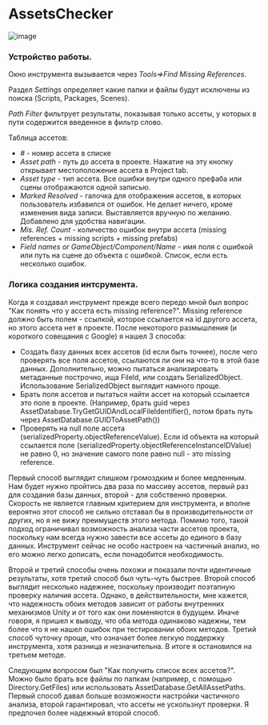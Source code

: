# AssetsChecker
![image](https://github.com/dimlight14/AssetsChecker/assets/17859007/202076e1-8f6c-4a6d-a338-ee1f659907ae)


### Устройство работы.

Окно инструмента вызывается через _Tools=>Find Missing References_.

Раздел _Settings_ определяет какие папки и файлы будут исключены из поиска (Scripts, Packages, Scenes).

_Path Filter_ фильтрует результаты, показывая только ассеты, у которых в пути содержится введенное в фильтр слово.

Таблица ассетов:
* _#_  - номер ассета в списке
* _Asset path_  - путь до ассета в проекте. Нажатие на эту кнопку открывает местоположение ассета в Project tab.
* _Asset type_ - тип ассета. Все ошибки внутри одного префаба или сцены отображаются одной записью.
* _Marked Resolved_ - галочка для отображения ассетов, в которых пользователь избавился от ошибок. Не делает ничего, кроме изменения вида записи. Выставляется вручную по желанию. Добавлено для удобства навигации.
* _Mis. Ref. Count_ - количество ошибок внутри ассета (missing references + missing scripts + missing prefabs)
* _Field names or GameObject/Component/Name_ - имя поля с ошибкой или путь на сцене до объекта с ошибкой. Список, если есть несколько ошибок.


### Логика создания интсрумента.

Когда я создавал инструмент прежде всего передо мной был вопрос "Как понять что у ассета есть missing reference?". Missing reference должно быть полем - ссылкой, которое ссылается на id другого ассета, но этого ассета нет в проекте. После некоторого размышления (и короткого совещания с Google) я нашел 3 способа:
* Создать базу данных всех ассетов (id если быть точнее), после чего проверять все поля ассетов, ссылаются ли они на что-то в этой базе данных. Дополнительно, можно пытаться анализировать метаданные построчно, ища FileId, или создать SerializedObject. Использование SerializedObject выглядит намного проще.
* Брать поля ассетов и пытаться найти ассет на который ссылается это поле в проекте. (Например, брать guid через AssetDatabase.TryGetGUIDAndLocalFileIdentifier(), потом брать путь через AssetDatabase.GUIDToAssetPath())
* Проверять на null поле ассета (serializedProperty.objectReferenceValue). Если id объекта на который ссылается поле (serializedProperty.objectReferenceInstanceIDValue) не равно 0, но значение самого поле равно null - это missing reference.

Первый способ выглядит слишком громоздким и более медленным. Нам будет нужно пройтись два раза по массиву ассетов, первый раз для создания базы данных, второй - для собственно проверки. Скорость не является главным критерием для инструмента, и вполне вероятно этот способ не сильно отставал бы в производительности от других, но я не вижу преимуществ этого метода. Помимо того, такой подход ограничивал возможность анализа части ассетов проекта, поскольку нам всегда нужно завести все ассеты до единого в базу данных. Инструмент сейчас не особо настроен на частичный анализ, но его можно легко дописать, если понадобится необходимость.

Второй и третий способы очень похожи и показали почти идентичные результаты, хотя третий способ был чуть-чуть быстрее. Второй способ выглядит несколько надежнее, поскольку производит поэтапную проверку наличия ассета. Однако, в действительности, мне кажется, что надежность обоих методов зависит от работы внутренних механизмов Unity и от того как они поменяются в будущем. Иначе говоря, я пришел к выводу, что оба метода одинаково надежны, тем более что я не нашел ошибок при тестировании обоих методов. Третий способ чуточку проще, что означает более легкую поддержку инструмента, хотя разница и незначительна. В итоге я остановился на третьем методе.  

Следующим вопросом был "Как получить список всех ассетов?". Можно было брать все файлы по папкам (например, с помощью Directory.GetFiles) или использовать AssetDatabase.GetAllAssetPaths. Первый способ давал больше возможности настройки частичного анализа, второй гарантировал, что ассеты не ускользнут проверки. Я предпочел более надежный второй способ.
